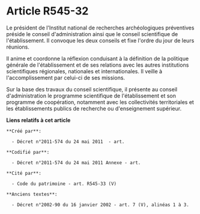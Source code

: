 # Article R545-32

Le président de l'Institut national de recherches archéologiques préventives préside le conseil d'administration ainsi que le
conseil scientifique de l'établissement. Il convoque les deux conseils et fixe l'ordre du jour de leurs réunions.

Il anime et coordonne la réflexion conduisant à la définition de la politique générale de l'établissement et de ses relations
avec les autres institutions scientifiques régionales, nationales et internationales. Il veille à l'accomplissement par
celui-ci de ses missions.

Sur la base des travaux du conseil scientifique, il présente au conseil d'administration le programme scientifique de
l'établissement et son programme de coopération, notamment avec les collectivités territoriales et les établissements publics
de recherche ou d'enseignement supérieur.

**Liens relatifs à cet article**

	**Créé par**:

	  - Décret n°2011-574 du 24 mai 2011  - art.

	**Codifié par**:

	  - Décret n°2011-574 du 24 mai 2011 Annexe - art.

	**Cité par**:

	  - Code du patrimoine - art. R545-33 (V)

	**Anciens textes**:

	  - Décret n°2002-90 du 16 janvier 2002 - art. 7 (V), alinéas 1 à 3.
